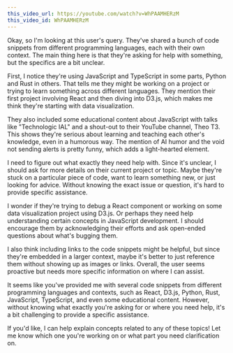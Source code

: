 ```yaml
---
this_video_url: https://youtube.com/watch?v=WhPAAMHERzM
this_video_id: WhPAAMHERzM
---
```

<think>
Okay, so I'm looking at this user's query. They've shared a bunch of code snippets from different programming languages, each with their own context. The main thing here is that they're asking for help with something, but the specifics are a bit unclear.

First, I notice they're using JavaScript and TypeScript in some parts, Python and Rust in others. That tells me they might be working on a project or trying to learn something across different languages. They mention their first project involving React and then diving into D3.js, which makes me think they're starting with data visualization.

They also included some educational content about JavaScript with talks like "Technologic IAL" and a shout-out to their YouTube channel, Theo T3. This shows they're serious about learning and teaching each other's knowledge, even in a humorous way. The mention of AI humor and the void not sending alerts is pretty funny, which adds a light-hearted element.

I need to figure out what exactly they need help with. Since it's unclear, I should ask for more details on their current project or topic. Maybe they're stuck on a particular piece of code, want to learn something new, or just looking for advice. Without knowing the exact issue or question, it's hard to provide specific assistance.

I wonder if they're trying to debug a React component or working on some data visualization project using D3.js. Or perhaps they need help understanding certain concepts in JavaScript development. I should encourage them by acknowledging their efforts and ask open-ended questions about what's bugging them.

I also think including links to the code snippets might be helpful, but since they're embedded in a larger context, maybe it's better to just reference them without showing up as images or links. Overall, the user seems proactive but needs more specific information on where I can assist.
</think>

It seems like you've provided me with several code snippets from different programming languages and contexts, such as React, D3.js, Python, Rust, JavaScript, TypeScript, and even some educational content. However, without knowing what exactly you're asking for or where you need help, it's a bit challenging to provide a specific assistance. 

If you'd like, I can help explain concepts related to any of these topics! Let me know which one you're working on or what part you need clarification on.
